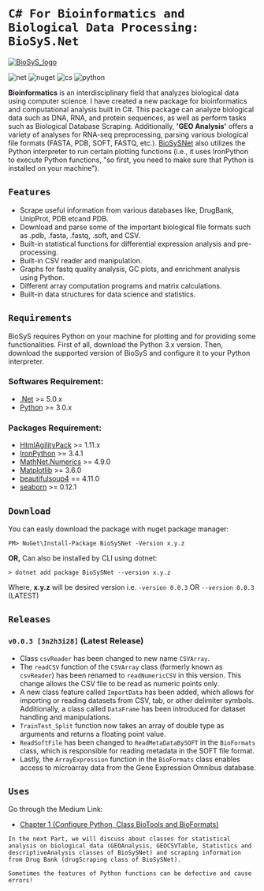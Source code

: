 # `C# For Bioinformatics and Biological Data Processing: BioSyS.Net`

[![BioSyS_logo](https://raw.githubusercontent.com/Aniket7651/biosys-net/master/removebg-logo.ico)](https://www.nuget.org/packages/BioSySNet)

![net](https://img.shields.io/badge/.NET-512BD4?style=for-the-badge&logo=dotnet&logoColor=white)
![nuget](https://img.shields.io/badge/NuGet-004880?style=for-the-badge&logo=nuget&logoColor=white)
![cs](https://img.shields.io/badge/C%23-239120?style=for-the-badge&logo=csharp&logoColor=white)
![python](https://img.shields.io/badge/Python-FFD43B?style=for-the-badge&logo=python&logoColor=blue)

**Bioinformatics** is an interdisciplinary field that analyzes biological data using computer science. I have created a new package for bioinformatics and computational analysis built in C#. This package can analyze biological data such as DNA, RNA, and protein sequences, as well as perform tasks such as Biological Database Scraping. Additionally, **'GEO Analysis'** offers a variety of analyses for RNA-seq preprocessing, parsing various biological file formats (FASTA, PDB, SOFT, FASTQ, etc.). [BioSySNet](https://www.nuget.org/packages/BioSySNet) also utilizes the Python interpreter to run certain plotting functions (i.e., it uses IronPython to execute Python functions, "so first, you need to make sure that Python is installed on your machine").

## `Features`
- Scrape useful information from various databases like, DrugBank, UnipProt, PDB etcand PDB.
- Download and parse some of the important biological file formats such as .pdb, .fasta, .fastq, .soft, and CSV.
- Built-in statistical functions for differential expression analysis and pre-processing.
- Built-in CSV reader and manipulation.
- Graphs for fastq quality analysis, GC plots, and enrichment analysis using Python.
- Different array computation programs and matrix calculations.
- Built-in data structures for data science and statistics.


## `Requirements`
BioSyS requires Python on your machine for plotting and for providing some functionalities. First of all, download the Python 3.x version. Then, download the supported version of BioSyS and configure it to your Python interpreter.
### Softwares Requirement:
- [.Net](https://dotnet.microsoft.com/en-us/) >= 5.0.x
- [Python](https://www.python.org/) >= 3.0.x
### Packages Requirement:
- [HtmlAgilityPack](https://www.nuget.org/packages/HtmlAgilityPack) >= 1.11.x
- [IronPython](https://www.nuget.org/packages/IronPython) >= 3.4.1
- [MathNet.Numerics](https://www.nuget.org/packages/MathNet.Numerics/6.0.0-beta1) >= 4.9.0
- [Matplotlib](https://pypi.org/project/matplotlib/) >= 3.6.0
- [beautifulsoup4](https://pypi.org/project/beautifulsoup4/) == 4.11.0
- [seaborn](https://pypi.org/project/seaborn/) >= 0.12.1

## `Download`
You can easly download the package with nuget package manager:
```
PM> NuGet\Install-Package BioSySNet -Version x.y.z
```
**OR,**  Can also be installed by CLI using dotnet:
```
> dotnet add package BioSySNet --version x.y.z
```
Where, **x.y.z** will be desired version i.e. `-version 0.0.3` OR `--version 0.0.3` (LATEST)

## `Releases`

### `v0.0.3 [3n2h3i28]` (Latest Release)
- Class `csvReader` has been changed to new name `CSVArray`.
- The `readCSV` function of the `CSVArray` class (formerly known as `csvReader`) has been renamed to `readNumericCSV` in this version. This change allows the CSV file to be read as numeric points only.
- A new class feature called `ImportData` has been added, which allows for importing or reading datasets from CSV, tab, or other delimiter symbols. Additionally, a class called `DataFrame` has been introduced for dataset handling and manipulations.
- `TrainTest_Split` function now takes an array of double type as arguments and returns a floating point value.
- `ReadSoftFile` has been changed to `ReadMetaDataBySOFT` in the `BioFormats` class, which is responsible for reading metadata in the SOFT file format.
- Lastly, the `ArrayExpression` function in the `BioFormats` class enables access to microarray data from the Gene Expression Omnibus database.

## `Uses`

Go through the Medium Link:
- [Chapter 1 (Configure Python, Class BioTools and BioFormats)](https://medium.com/@aniketyadav8687/biosys-net-c-for-bioinformatics-and-computational-analysis-part-1-c8d8310e7005)

`In the next Part, we will discuss about classes for statistical analysis on biological data (GEOAnalysis, GEOCSVTable, Statistics and descriptiveAnalysis classes of BioSySNet) and scraping information from Drug Bank (drugScraping class of BioSySNet).`

`Sometimes the features of Python functions can be defective and cause errors!`